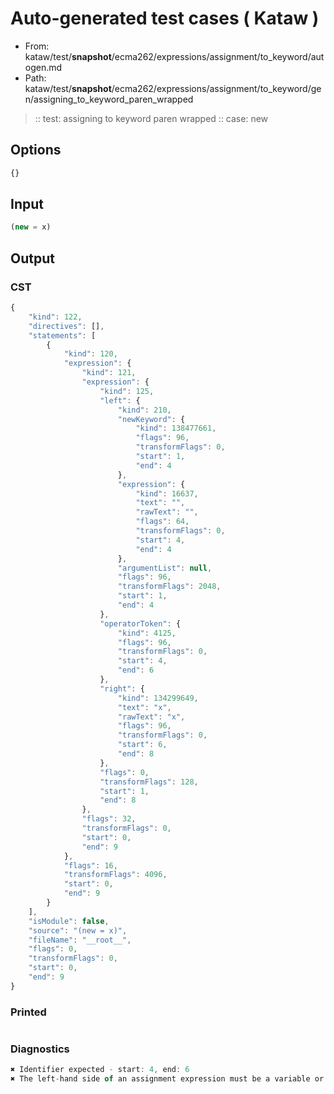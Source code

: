 # Auto-generated test cases ( Kataw )
- From: kataw/test/__snapshot__/ecma262/expressions/assignment/to_keyword/autogen.md
- Path: kataw/test/__snapshot__/ecma262/expressions/assignment/to_keyword/gen/assigning_to_keyword_paren_wrapped
> :: test: assigning to keyword paren wrapped
> :: case: new
## Options

`````js
{}
`````
## Input

`````js
(new = x)
`````
## Output

### CST

```javascript
{
    "kind": 122,
    "directives": [],
    "statements": [
        {
            "kind": 120,
            "expression": {
                "kind": 121,
                "expression": {
                    "kind": 125,
                    "left": {
                        "kind": 210,
                        "newKeyword": {
                            "kind": 138477661,
                            "flags": 96,
                            "transformFlags": 0,
                            "start": 1,
                            "end": 4
                        },
                        "expression": {
                            "kind": 16637,
                            "text": "",
                            "rawText": "",
                            "flags": 64,
                            "transformFlags": 0,
                            "start": 4,
                            "end": 4
                        },
                        "argumentList": null,
                        "flags": 96,
                        "transformFlags": 2048,
                        "start": 1,
                        "end": 4
                    },
                    "operatorToken": {
                        "kind": 4125,
                        "flags": 96,
                        "transformFlags": 0,
                        "start": 4,
                        "end": 6
                    },
                    "right": {
                        "kind": 134299649,
                        "text": "x",
                        "rawText": "x",
                        "flags": 96,
                        "transformFlags": 0,
                        "start": 6,
                        "end": 8
                    },
                    "flags": 0,
                    "transformFlags": 128,
                    "start": 1,
                    "end": 8
                },
                "flags": 32,
                "transformFlags": 0,
                "start": 0,
                "end": 9
            },
            "flags": 16,
            "transformFlags": 4096,
            "start": 0,
            "end": 9
        }
    ],
    "isModule": false,
    "source": "(new = x)",
    "fileName": "__root__",
    "flags": 0,
    "transformFlags": 0,
    "start": 0,
    "end": 9
}
```

### Printed

```javascript

```

### Diagnostics

```javascript
✖ Identifier expected - start: 4, end: 6
✖ The left-hand side of an assignment expression must be a variable or a property access - start: 4, end: 6

```

